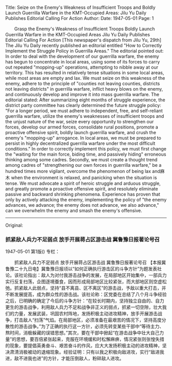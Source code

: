 Title: Seize on the Enemy's Weakness of Insufficient Troops and Boldly Launch Guerrilla Warfare in the KMT-Occupied Areas: Jilu Yu Daily Publishes Editorial Calling For Action
Author:
Date: 1947-05-01
Page: 1

　　Grasp the Enemy's Weakness of Insufficient Troops
    Boldly Launch Guerrilla Warfare in the KMT-Occupied Areas
    Jilu Yu Daily Publishes Editorial Calling For Action
    [This newspaper's dispatch from Jilu Yu, 29th] The Jilu Yu Daily recently published an editorial entitled "How to Correctly Implement the Struggle Policy in Guerrilla Areas." The editorial pointed out: In order to deal with the development of our guerrilla warfare, the enemy has begun to concentrate in local areas, using some of its forces to carry out repeated "mopping-up" operations, attempting to nibble away at our territory. This has resulted in relatively tense situations in some local areas, while most areas are empty and lax. We must seize on this weakness of the enemy, adhere to the principle of "counties not leaving counties, districts not leaving districts" in guerrilla warfare, inflict heavy blows on the enemy, and continuously develop and improve it into mass guerrilla warfare. The editorial stated: After summarizing eight months of struggle experience, the district party committee has clearly determined the future struggle policy: "For a longer period, we must adhere to independent, free, and self-reliant guerrilla warfare, utilize the enemy's weaknesses of insufficient troops and the unjust nature of the war, seize every opportunity to strengthen our forces, develop our armed forces, consolidate rural positions, promote a proactive offensive spirit, boldly launch guerrilla warfare, and crush the enemy's "mopping-up" arrogance. In local areas, we must be prepared to persist in highly decentralized guerrilla warfare under the most difficult conditions." In order to correctly implement this policy, we must first change the "waiting for the main force, biding time, and passively hiding" erroneous thinking among some cadres. Secondly, we must create a thought trend among cadres of "strengthening our own forces in guerrilla warfare," be a hundred times more vigilant, overcome the phenomenon of being lax and麻木 when the environment is relaxed, and panicking when the situation is tense. We must advocate a spirit of heroic struggle and arduous struggle, and greatly promote a proactive offensive spirit, and resolutely eliminate passive and backward shrinking phenomena. Experience has proven that only by actively attacking the enemy, implementing the policy of "the enemy advances, we advance; the enemy does not advance, we also advance," can we overwhelm the enemy and smash the enemy's offensive.



<hr /> 

Original: 


### 抓紧敌人兵力不足弱点  放手开展蒋占区游击战  冀鲁豫日报著论号召

1947-05-01
第1版()
专栏：

　　抓紧敌人兵力不足弱点
    放手开展蒋占区游击战
    冀鲁豫日报著论号召
    【本报冀鲁豫二十九日电】冀鲁豫日报顷以“如何正确执行游击区的斗争方针”为题发表社论。该社论指出：敌人为对付我游击战争的发展，在局部地区开始集中，一部兵力实行反复扫荡，企图逐境蚕食，因而形成局部地区比较紧张，而大部地区则空虚松弛。抓紧敌人此弱点，坚持“县不离县、区不离区”的游击战，予敌以重大打击，并不断发展提高，成为群众性的游击战。该社论称：区党委在总结了八个月斗争经验之后，已明确的确定了今后的斗争方针：“在较长时期内，坚持独立自由的、自力更生的游击战争，利用敌人兵力不足和战争非正义的弱点，抓紧一切空隙，壮大我们的力量，发展武装，巩固农村阵地，发扬积极主动进攻精神，放手开展游击战争，打击敌人“扫荡”气焰。在局部地区，必须准备在最艰苦的情况下，坚持高度分散性的游击战争。”为了正确的执行这一方针，必须先转变某些干部中“等待主力、熬时间，消极躲藏的误错思想。”其次，要在干部中掀起“在游击战争中壮大自己力量”的思想，要百倍紧张起来，克服在环境缓和时松懈麻痹，情况紧张则张惶失措的现象，要提倡英勇奋斗、艰苦奋斗的作风，应大大发扬积极主动的进攻精神，坚决肃清消极被动的退缩现象。经验证明：只有以我之积极向敌进攻，实行“敌进我进，敌不进我也进”的方针，才能压倒敌人，粉碎敌人进攻。
